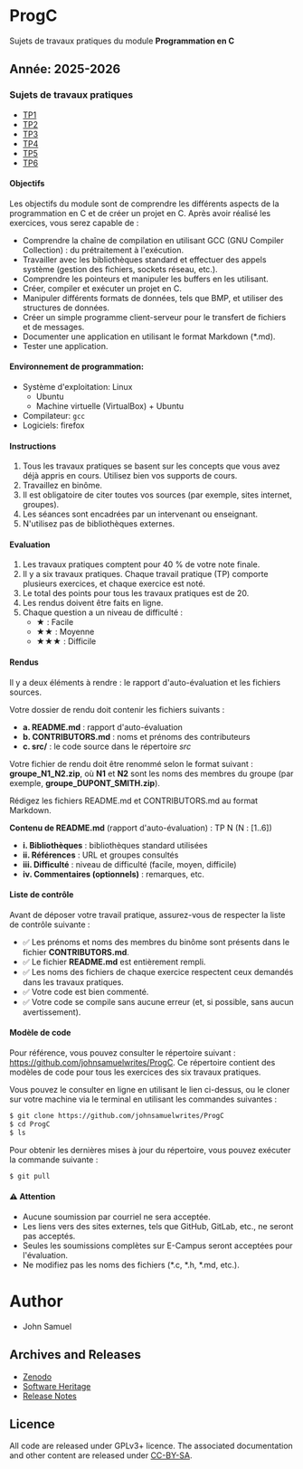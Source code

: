 # ProgC
Sujets de travaux pratiques du module **Programmation en C**

## Année: 2025-2026
###  Sujets de travaux pratiques
* [TP1](TP1/TP1.md)
* [TP2](TP2/TP2.md)
* [TP3](TP3/TP3.md)
* [TP4](TP4/TP4.md)
* [TP5](TP5/TP5.md)
* [TP6](TP6/TP6.md)

#### Objectifs

Les objectifs du module sont de comprendre les différents aspects de la programmation en C et de créer un projet en C. Après avoir réalisé les exercices, vous serez capable de :

- Comprendre la chaîne de compilation en utilisant GCC (GNU Compiler Collection) : du prétraitement à l'exécution.
- Travailler avec les bibliothèques standard et effectuer des appels système (gestion des fichiers, sockets réseau, etc.).
- Comprendre les pointeurs et manipuler les buffers en les utilisant.
- Créer, compiler et exécuter un projet en C.
- Manipuler différents formats de données, tels que BMP, et utiliser des structures de données.
- Créer un simple programme client-serveur pour le transfert de fichiers et de messages.
- Documenter une application en utilisant le format Markdown (*.md).
- Tester une application.

#### Environnement de programmation:
- Système d'exploitation: Linux
  - Ubuntu
  - Machine virtuelle (VirtualBox) + Ubuntu
- Compilateur: `gcc`
- Logiciels: firefox
  
#### Instructions

1. Tous les travaux pratiques se basent sur les concepts que vous avez déjà appris en cours. Utilisez bien vos supports de cours.
2. Travaillez en binôme.
3. Il est obligatoire de citer toutes vos sources (par exemple, sites internet, groupes).
4. Les séances sont encadrées par un intervenant ou enseignant.
5. N'utilisez pas de bibliothèques externes.

#### Evaluation

1. Les travaux pratiques comptent pour 40 % de votre note finale.
2. Il y a six travaux pratiques. Chaque travail pratique (TP) comporte plusieurs exercices, et chaque exercice est noté.
3. Le total des points pour tous les travaux pratiques est de 20.
4. Les rendus doivent être faits en ligne.
5. Chaque question a un niveau de difficulté :
   - ★ : Facile
   - ★★ : Moyenne
   - ★★★ : Difficile

#### Rendus

Il y a deux éléments à rendre : le rapport d'auto-évaluation et les fichiers sources.

Votre dossier de rendu doit contenir les fichiers suivants :

- **a. README.md** : rapport d'auto-évaluation  
- **b. CONTRIBUTORS.md** : noms et prénoms des contributeurs  
- **c. src/** : le code source dans le répertoire *src*  

Votre fichier de rendu doit être renommé selon le format suivant : **groupe_N1_N2.zip**, où **N1** et **N2** sont les noms des membres du groupe (par exemple, **groupe_DUPONT_SMITH.zip**).

Rédigez les fichiers README.md et CONTRIBUTORS.md au format Markdown.

**Contenu de README.md** (rapport d'auto-évaluation) : TP N (N : [1..6])

- **i. Bibliothèques** : bibliothèques standard utilisées  
- **ii. Références** : URL et groupes consultés  
- **iii. Difficulté** : niveau de difficulté (facile, moyen, difficile)  
- **iv. Commentaires (optionnels)** : remarques, etc.  

#### Liste de contrôle

Avant de déposer votre travail pratique, assurez-vous de respecter la liste de contrôle suivante :

-   ✅ Les prénoms et noms des membres du binôme sont présents dans le fichier **CONTRIBUTORS.md**.
-   ✅ Le fichier **README.md** est entièrement rempli.
-   ✅ Les noms des fichiers de chaque exercice respectent ceux demandés dans les travaux pratiques.
-   ✅ Votre code est bien commenté.
-   ✅ Votre code se compile sans aucune erreur (et, si possible, sans aucun avertissement).

#### Modèle de code

Pour référence, vous pouvez consulter le répertoire suivant :  
<https://github.com/johnsamuelwrites/ProgC>. Ce répertoire contient des modèles de code pour tous les exercices des six travaux pratiques.

Vous pouvez le consulter en ligne en utilisant le lien ci-dessus, ou le cloner sur votre machine via le terminal en utilisant les commandes suivantes :

```bash
$ git clone https://github.com/johnsamuelwrites/ProgC
$ cd ProgC
$ ls
```

Pour obtenir les dernières mises à jour du répertoire, vous pouvez exécuter la commande suivante :

```bash
$ git pull
```

#### ⚠️ Attention

- Aucune soumission par courriel ne sera acceptée.
- Les liens vers des sites externes, tels que GitHub, GitLab, etc., ne seront pas acceptés.
- Seules les soumissions complètes sur E-Campus seront acceptées pour l'évaluation.
- Ne modifiez pas les noms des fichiers (\*.c, \*.h, \*.md, etc.).

# Author
* John Samuel

## Archives and Releases
* [Zenodo](https://doi.org/10.5281/zenodo.4041297)
* [Software Heritage](https://archive.softwareheritage.org/browse/origin/directory/?origin_url=https://github.com/johnsamuelwrites/ProgC)
* [Release Notes](RELEASE.md)

## Licence
All code are released under GPLv3+ licence. The associated documentation and other content are released under [CC-BY-SA](http://creativecommons.org/licenses/by-sa/4.0/).
